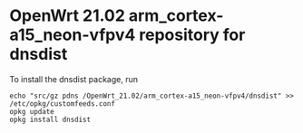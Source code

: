 OpenWrt 21.02 arm_cortex-a15_neon-vfpv4 repository for dnsdist
========

To install the dnsdist package, run

```
echo "src/gz pdns /OpenWrt_21.02/arm_cortex-a15_neon-vfpv4/dnsdist" >> /etc/opkg/customfeeds.conf
opkg update
opkg install dnsdist
```
